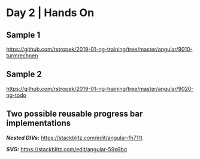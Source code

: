 # Day 2 | Hands On

## Sample 1
https://github.com/rstropek/2019-01-ng-training/tree/master/angular/9010-turmrechnen

## Sample 2
https://github.com/rstropek/2019-01-ng-training/tree/master/angular/9020-ng-todo

## Two possible reusable progress bar implementations

***Nested DIVs:***
https://stackblitz.com/edit/angular-fh711t

***SVG:***
https://stackblitz.com/edit/angular-59x6bq


